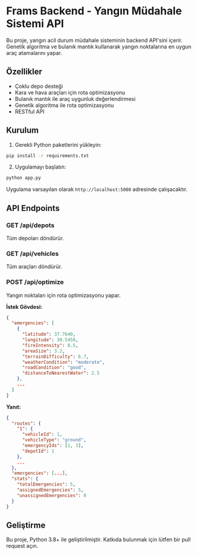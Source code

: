 # Frams Backend - Yangın Müdahale Sistemi API

Bu proje, yangın acil durum müdahale sisteminin backend API'sini içerir. Genetik algoritma ve bulanık mantık kullanarak yangın noktalarına en uygun araç atamalarını yapar.

## Özellikler

- Çoklu depo desteği
- Kara ve hava araçları için rota optimizasyonu
- Bulanık mantık ile araç uygunluk değerlendirmesi
- Genetik algoritma ile rota optimizasyonu
- RESTful API

## Kurulum

1. Gerekli Python paketlerini yükleyin:

```bash
pip install -r requirements.txt
```

2. Uygulamayı başlatın:

```bash
python app.py
```

Uygulama varsayılan olarak `http://localhost:5000` adresinde çalışacaktır.

## API Endpoints

### GET /api/depots

Tüm depoları döndürür.

### GET /api/vehicles

Tüm araçları döndürür.

### POST /api/optimize

Yangın noktaları için rota optimizasyonu yapar.

**İstek Gövdesi:**

```json
{
  "emergencies": [
    {
      "latitude": 37.7640,
      "longitude": 30.5458,
      "fireIntensity": 8.5,
      "areaSize": 3.2,
      "terrainDifficulty": 6.7,
      "weatherCondition": "moderate",
      "roadCondition": "good",
      "distanceToNearestWater": 2.5
    },
    ...
  ]
}
```

**Yanıt:**

```json
{
  "routes": {
    "1": {
      "vehicleId": 1,
      "vehicleType": "ground",
      "emergencyIds": [1, 3],
      "depotId": 1
    },
    ...
  },
  "emergencies": [...],
  "stats": {
    "totalEmergencies": 5,
    "assignedEmergencies": 5,
    "unassignedEmergencies": 0
  }
}
```

## Geliştirme

Bu proje, Python 3.8+ ile geliştirilmiştir. Katkıda bulunmak için lütfen bir pull request açın. 